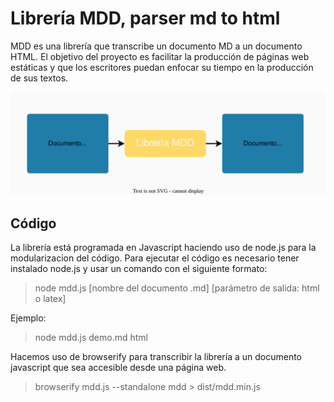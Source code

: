 # Librería MDD, parser md to html

MDD es una librería que transcribe un documento MD a un documento HTML. El objetivo del proyecto es facilitar la producción de páginas web estáticas y que los escritores puedan enfocar su tiempo en la producción de sus textos. 

![Librería MDD](source/mdd.svg)


## Código

La librería está programada en Javascript haciendo uso de node.js para la modularizacion del código. Para ejecutar el código es necesario tener instalado node.js y usar un comando con el siguiente formato:

> node mdd.js [nombre del documento .md] [parámetro de salida: html o latex]  

Ejemplo:

> node mdd.js demo.md html

Hacemos uso de browserify para transcribir la librería a un documento javascript que sea accesible desde una página web. 

> browserify mdd.js --standalone mdd > dist/mdd.min.js

